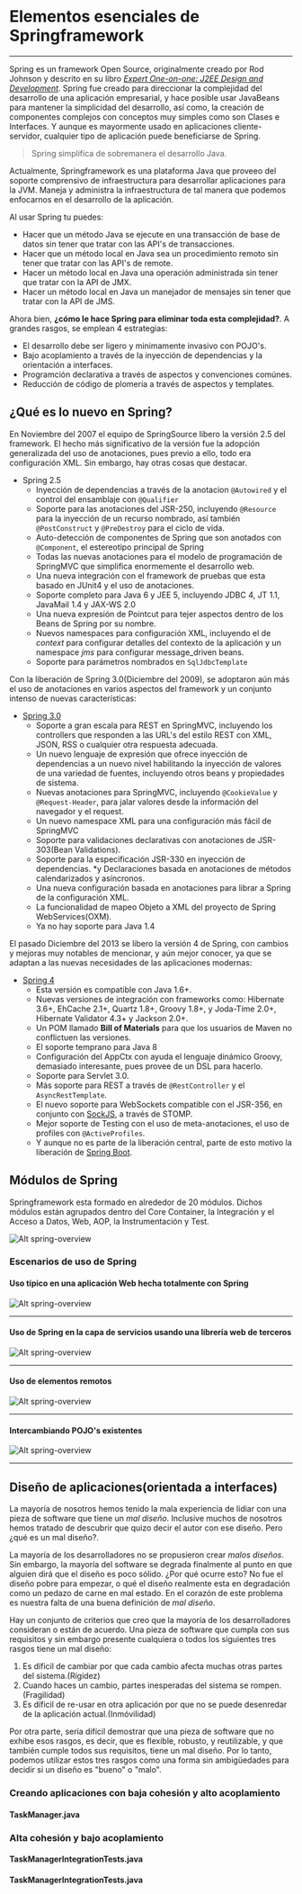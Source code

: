 # Elementos esenciales de Springframework

------

Spring es un framework Open Source, originalmente creado por Rod Johnson y descrito en su libro [_Expert One-on-one: J2EE Design and Development_](http://www.wrox.com/WileyCDA/WroxTitle/productCd-0764543857.html). Spring fue creado para direccionar la complejidad del desarrollo de una aplicación empresarial, y hace posible usar JavaBeans para mantener la simplicidad del desarrollo, así como, la creación de componentes complejos con conceptos muy simples como son Clases e Interfaces. Y aunque es mayormente usado en aplicaciones cliente-servidor, cualquier tipo de aplicación puede beneficiarse de Spring.

<blockquote>
Spring simplifica de sobremanera el desarrollo Java.
</blockquote>

Actualmente, Springframework es una plataforma Java que proveeo del soporte comprensivo de infraestructura para desarrollar aplicaciones para la JVM. Maneja y administra la infraestructura de tal manera que podemos enfocarnos en el desarrollo de la aplicación.

Al usar Spring tu puedes:

* Hacer que un método Java se ejecute en una transacción de base de datos sin tener que tratar con las API's de transacciones.
* Hacer que un método local en Java sea un procedimiento remoto sin tener que tratar con las API's de remote.
* Hacer un método local en Java una operación administrada sin tener que tratar con la API de JMX.
* Hacer un método local en Java un manejador de mensajes sin tener que tratar con la API de JMS.

Ahora bien, **¿cómo le hace Spring para eliminar toda esta complejidad?**. A grandes rasgos, se emplean 4 estrategias:

* El desarrollo debe ser ligero y minimamente invasivo con POJO's.
* Bajo acoplamiento a través de la inyección de dependencias y la orientación a interfaces.
* Programción declarativa a través de aspectos y convenciones comúnes.
* Reducción de código de plomería a través de aspectos y templates.

## ¿Qué es lo nuevo en Spring?

En Noviembre del 2007 el equipo de SpringSource libero la versión 2.5 del framework. El hecho más significativo de la versión fue la adopción generalizada del uso de anotaciones, pues previo a ello, todo era configuración XML. Sin embargo, hay otras cosas que destacar.

* Spring 2.5
    * Inyección de dependencias a través de la anotacion `@Autowired` y el control del ensamblaje con `@Qualifier`
    * Soporte para las anotaciones del JSR-250, incluyendo `@Resource` para la inyección de un recurso nombrado, así también `@PostConstruct` y `@PreDestroy` para el ciclo de vida.
    * Auto-detección de componentes de Spring que son anotados con `@Component`, el estereotipo principal de Spring
    * Todas las nuevas anotaciones para el modelo de programación de SpringMVC que simplifica enormemente el desarrollo web.
    * Una nueva integración con el framework de pruebas que esta basado en JUnit4 y el uso de anotaciones.
    * Soporte completo para Java 6 y JEE 5, incluyendo JDBC 4, JT 1.1, JavaMail 1.4 y JAX-WS 2.0
    * Una nueva expresión de Pointcut para tejer aspectos dentro de los Beans de Spring por su nombre.
    * Nuevos namespaces para configuración XML, incluyendo el de _context_ para configurar detalles del contexto de la aplicación y un namespace _jms_ para configurar message_driven beans.
    * Soporte para parámetros nombrados en `SqlJdbcTemplate`

Con la liberación de Spring 3.0(Diciembre del 2009), se adoptaron aún más el uso de anotaciones en varios aspectos del framework y un conjunto intenso de nuevas características:

* [Spring 3.0](http://spring.io/blog/2009/12/16/spring-framework-3-0-goes-ga)
    * Soporte a gran escala para REST en SpringMVC, incluyendo los controllers que responden a las URL's del estilo REST con XML, JSON, RSS o cualquier otra respuesta adecuada.
    * Un nuevo lenguaje de expresión que ofrece inyección de dependencias a un nuevo nivel habilitando la inyección de valores de una variedad de fuentes, incluyendo otros beans y propiedades de sistema.
    * Nuevas anotaciones para SpringMVC, incluyendo `@CookieValue` y `@Request-Header`, para jalar valores desde la información del navegador y el request.
    * Un nuevo namespace XML para una configuración más fácil de SpringMVC
    * Soporte para validaciones declarativas con anotaciones de JSR-303(Bean Validations).
    * Soporte para la especificación JSR-330 en inyección de dependencias.
    *y  Declaraciones basada en anotaciones de métodos calendarizados y asíncronos.
    * Una nueva configuración basada en anotaciones para librar a Spring de la configuración XML.
    * La funcionalidad de mapeo Objeto a XML del proyecto de Spring WebServices(OXM).
    * Ya no hay soporte para Java 1.4

El pasado Diciembre del 2013 se libero la versión 4 de Spring, con cambios y mejoras muy notables de mencionar, y aún mejor conocer, ya que se adaptan a las nuevas necesidades de las aplicaciones modernas:

* [Spring 4](http://spring.io/blog/2013/12/12/announcing-spring-framework-4-0-ga-release)
    * Esta versión es compatible con Java 1.6+.
    * Nuevas versiones de integración con frameworks como: Hibernate 3.6+, EhCache 2.1+, Quartz 1.8+, Groovy 1.8+, y Joda-Time 2.0+, Hibernate Validator 4.3+ y Jackson 2.0+.
    * Un POM llamado **Bill of Materials** para que los usuarios de Maven no conflictuen las versiones.
    * El soporte temprano para Java 8
    * Configuración del AppCtx con ayuda el lenguaje dinámico Groovy, demasiado interesante, pues provee de un DSL para hacerlo.
    * Soporte para Servlet 3.0.
    * Más soporte para REST a través de `@RestController` y el `AsyncRestTemplate`.
    * El nuevo soporte para WebSockets compatible con el JSR-356, en conjunto con [SockJS](https://github.com/sockjs/sockjs-client), a través de STOMP.
    * Mejor soporte de Testing con el uso de meta-anotaciones, el uso de profiles con `@ActiveProfiles`.
    * Y aunque no es parte de la liberación central, parte de esto motivo la liberación de [Spring Boot](http://projects.spring.io/spring-boot/docs/README.html).

## Módulos de Spring

Springframework esta formado en alrededor de 20 módulos. Dichos módulos están agrupados dentro del Core Container, la Integración y el Acceso a Datos, Web, AOP, la Instrumentación y Test.

![Alt spring-overview](img/spring-overview.png "Spring Overvivew")

### Escenarios de uso de Spring

#### Uso típico en una aplicación Web hecha totalmente con Spring

![Alt spring-overview](img/overview-full.png "Spring Overvivew")

------

#### Uso de Spring en la capa de servicios usando una librería web de terceros

![Alt spring-overview](img/overview-thirdparty-web.png "Spring Overvivew")

------

#### Uso de elementos remotos

![Alt spring-overview](img/overview-remoting.png "Spring Overvivew")

------

#### Intercambiando POJO's existentes

![Alt spring-overview](img/overview-ejb.png "Spring Overvivew")

------

## Diseño de aplicaciones(orientada a interfaces)

La mayoría de nosotros hemos tenido la mala experiencia de lidiar con una pieza de software que tiene un _mal diseño_. Inclusive muchos de nosotros hemos tratado de descubrir que quizo decir el autor con ese diseño. Pero ¿qué es un mal diseño?.

La mayoría de los desarrolladores no se propusieron crear _malos diseños_. Sin embargo, la mayoría del software se degrada finalmente al punto en que alguien dirá que el diseño es poco sólido. ¿Por qué ocurre esto? No fue el diseño pobre para empezar, o qué el diseño realmente esta en degradación como un pedazo de carne en mal estado. En el corazón de este problema es nuestra falta de una buena definición de _mal diseño_.

Hay un conjunto de criterios que creo que la mayoría de los desarrolladores consideran o están de acuerdo. Una pieza de software que cumpla con sus requisitos y sin embargo presente cualquiera o todos los siguientes tres rasgos tiene un mal diseño:

1. Es díficil de cambiar por que cada cambio afecta muchas otras partes del sistema.(Rígidez)
2. Cuando haces un cambio, partes inesperadas del sistema se rompen.(Fragilidad)
3. Es díficil de re-usar en otra aplicación por que no se puede desenredar de la aplicación actual.(Inmóvilidad)

Por otra parte, sería difícil demostrar que una pieza de software que no exhibe esos rasgos, es decir, que es flexible, robusto, y reutilizable, y que también cumple todos sus requisitos, tiene un mal diseño. Por lo tanto, podemos utilizar estos tres rasgos como una forma sin ambigüedades para decidir si un diseño es "bueno" o "malo".

### Creando aplicaciones con baja cohesión y alto acoplamiento

<div class="row">
  <div class="col-md-12">
    <h4><i class="icon-file"></i> TaskManager.java</h4>
    <script type="syntaxhighlighter" class="brush: java"><![CDATA[
package com.makingdevs.essentials;

import java.io.BufferedReader;
import java.io.IOException;
import java.io.InputStreamReader;
import java.util.List;
import java.util.Vector;

public class TaskManager {

  public static void main(String[] args) throws IOException {
    Vector<String> tasks = new Vector<String>();
    System.out.println("Write a tasks list, ends with an empty task.");
    String task = "";
    do{
      BufferedReader in=new BufferedReader(new InputStreamReader(System.in));
      System.out.print("To Do: ");
      task = in.readLine();
      if(!task.equals(""))
        tasks.add(task);
    }while(!task.equals(""));
    System.out.println("You have " + tasks.size() + " tasks");
    System.out.println("Those are here: ");
    for(String t:tasks){
      System.out.println("* " + t);
    }
  }
}
    ]]></script>
  </div>
</div>


### Alta cohesión y bajo acoplamiento

<div class="row">
  <div class="col-md-6">
    <h4><i class="icon-file"></i> TaskManagerIntegrationTests.java</h4>
    <script type="syntaxhighlighter" class="brush: java"><![CDATA[
package com.makingdevs.essentials;

import static org.junit.Assert.*;
import org.junit.Test;
import org.junit.Before;

import java.util.ArrayList;
import java.util.List;

public class TaskManagerIntegrationTests {

  private TaskManager taskManager;

  @Before
  public void setup(){
    taskManager = new TaskManager();
  }

  @Test
  public void aTaskManagerWithZeroTasks(){
    assertNotNull(taskManager);
    assertTrue(taskManager.howManyTasks() == 0);
  }

  @Test
  public void aTaskManagerWithOneTasks(){
    assertNotNull(taskManager);
    taskManager.addTask(new Task());
    assertTrue(taskManager.howManyTasks() == 1);
  }

  @Test
  public void addATaskFromAString(){
    assertNotNull(taskManager);
    taskManager.addTask("new task with String");
    assertTrue(taskManager.howManyTasks() == 1);
  }

  @Test
  public void addATasksFromAList(){
    assertNotNull(taskManager);
    List<Task> tasksToAdd = new ArrayList<Task>();
    tasksToAdd.add(new Task());
    tasksToAdd.add(new Task());
    taskManager.addTask(tasksToAdd);
    assertTrue(taskManager.howManyTasks() == 2);
  }

  @Test
  public void addATasksFromAFile(){
    // TODO: Implements the feature
    assertTrue(false);
  }

  @Test
  public void getATaskByIndex(){
    addATaskFromAString();
    Task task = taskManager.getTaskAt(1);
    assertNotNull(task);
  }

  @Test
  public void findTaskByDescription(){
    addATaskFromAString();
    Task task = taskManager.findTask("new task");
    assertNotNull(task);
  }

  @Test
  public void findAllTasksByDescription(){
    addATasksFromAList();
    List<Task> tasksFound = taskManager.findTasks("new task");
    assertTrue(tasksFound.size() == 2);
  }

}
    ]]></script>
  </div>
  <div class="col-md-6">
    <h4><i class="icon-file"></i> TaskManagerIntegrationTests.java</h4>
    <script type="syntaxhighlighter" class="brush: java"><![CDATA[
package com.makingdevs.essentials;

import java.io.BufferedReader;
import java.io.IOException;
import java.io.InputStreamReader;
import java.util.List;
import java.util.Vector;

public class TaskManager {

  public int howManyTasks() {
    return 0;
  }

  public void addTask(Task task) {
  }

  public void addTask(String s) {
  }

  public void addTask(List<Task> tasksToAdd) {

  }

  public Task getTaskAt(int i) {
    return null;
  }

  public Task findTask(String s) {
    return null;
  }

  public List<Task> findTasks(String s) {
    return null;
  }
}
    ]]></script>
  </div>
</div>
